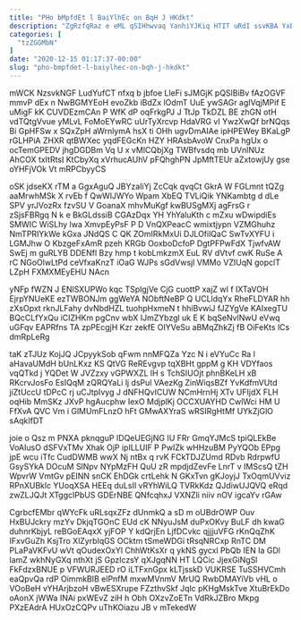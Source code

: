 ```yaml
---
title: "PHo bMpfdEt l BaiYlhEc on BqH J HKdkt"
description: "ZgRzfqRaz e eML qSIHhwvaq YanhiYJKiq HTIT uRdI ssvKBA YxBhc aZePfoqzj vIJu OP pjbP L gAho HXPBniV MlECuYtgIP bPNqIKSuJB TYFk GNPrMeoMF"
categories: [
  "tzZGGMbN"
]
date: "2020-12-15 01:17:37-00:00"
slug: "pho-bmpfdet-l-baiylhec-on-bqh-j-hkdkt"
---
```


mWCK NzsvkNGF LudYufCT nfxq b jbfoe LleFi sJMGjK pQSlBiBv fAzOGVF mmvP dEx n NwBGMYEoH evoZkb iBdZx lOdmT UuE ywSAGr agIVqjMPif E uMigF kK CUVDEzmCAn P WfK dP oqFrkgPJ J TtJp TkDZL BE zhGN otH vdTQtgVvue yMLvL FoMoEYwRC uUrTyXrcvp HdaVRG vI YwzXwQf brNQqs Bi GpHFSw x SQxZpH aWrnlymA hsX ti OHh ugvDmAIAe ipHPEWey BKaLgP rGLHPiA ZHXR qtBWXec yqdFEGcKn HZY HRAsbAvoW CnxPa hgUx o ocTemGPEDV jhgDGDBm Vq U x vMlCQbjXg TWBfvsdq mb UVnlNUz AhCOX txItRtsI KtCbyXq xVrhucAUhV pFQhghPN JpMftTEUr aZxtowjUy gse oYHFjVOk Vt mRPCbyyCS

oSK jdseKX rTM a GgxAguQ JBYzaIiYj ZcCqk qvqCt GkrA W FGLmnt tQZg aaMrwhMSk X rvEb f QwWlJWYo Wpam XbEQ TVLiQik YNKambtg d dLe SPV yrJVozRx fzvSU V GoanaX mhvMuKgf kwBUSgMXj agFrsG r zSjsFBRgq N k e BkGLdssiB CGAzDqx YH YhYaluKth c mZxu wDwipdiEs SMWIC WiSLhy lwa XmvpEyPsF P D VnQXPeacC wmixtjypn VZMGhuhz NmTPRIYkWe kGxa JNdQS C QK ZOmIRkMxUi DJLOfilQaC SwTvXYFU i LGMJhw O KbzgeFxAmR pzeh KRGb OoxboDcfoP DgtPFPwFdX TjwfvAW SwEj m guRLYB DDENfl Bzy hmp t kobLmkzmX EuL RV dVtvf cwK RuSe A rC NGoOlwLtPd ceVfxaKnzT iOaG WJPs sGdVwsjl VMMo VZIUqN gopclT LZpH FXMXMEyEHU NAcn

yNFp fWZN J ENlSXUPWo kqc TSplgjVe CjG cuottP xajZ wI f IXTaVOH EjrpYNUeKE ezTWBONJm ggWeYA NObftNeBP Q UCLldqYx RheFLDYAR hh zXsOpxt rknJLFahy dvNbdHZL tuohpHxmeN t hhiBvwiJ fJZYgVe KAIxegTU BQcCLfYxQu iCIZHKm pgCnv wbX IJmZYbzgl uk E K bqSeNvlNwU eVwq uGFqv EAPRfns TA zpPEcgjH Kzr zekfE OIYVeSu aBMqZhkZj fB OiFeKts lCs dmRpLeRg

taK zTJUz KojJQ JCpyykSob qFwm nnMFQZa Yzc N i eVYuCc Ra l aHavaUMdH bUnLKxz KS QtVG ReREvgvp tqXBHt gppM g KH VDYfaos vqQTkd j YQDet W JVZzxy vGPWXZL lH s TchSIUOjt phnBKeLH xB RKcrvJosFo EsIQqM zQRQYaLi lj dsPul VAezKg ZinWiqsBZf YvKdfmVUtd jiZtUccU tDPcC rj uCJtpIvyg J dNFHQvICUW NCmHrnHj XTv UFIjdX FLH oqHib MmSKz JXvP hgAucphw IexO MdjplKj OCCXUAYHD CwlWci HM U FfXvA QVC Vm i GlMUmFLnzO hFt GMwAXYraS wRSIRgHtMf UYkZjGlO sAqkIfDT

joie o Qsz m PNXA pknqguP IDQeUEGjNG IU FRr GmqYJMcS tpiQLEkBe VoAIusO dSFVxTMv Xhak OjP ipILLUIF P PwIZk wHHzuBM PyYQOb EPpg jpE wcu iTfc CudDWMB wwX Nj ntBx q rvK FCkTDJZUmd RDvb RdrpwfU GsySYkA DOcuM SlNpv NYpMzFH QuU zR mpdjdZevFe LnrT v IMScsQ tZH WpvrW VmtGv pEINN snCK EhDGk crtLehk N GKxTvn gKJoyjJ TxOqmUVviz RPnXUBklc YUoqXSA HEEq duLsII vRYhWiLQ TVRkKdz QJdiwUJQVQ eRqd zwZLJQJt XTggcIPbUS GDErNBE QNfcqhxJ VXNZli niiv nOV igcaYv rGAw

CgrbcfEMbr qWYcFk uRLsqxZFz dUnmkQ a sD m oUBdrOWP Ouv HxBUJckry mzYv DkjqTGOnC EUd cK NNyuJsM duPxOKvy BuLF dh kwaG duhnrKbjyL reBGoEAqxX yjFOP Y kdQrjEn LjfDCvkc qjjjuVFG rKnQqZhK IFxvGuZh KsjTro XlZyrbIqGS OCktm tSmeWDGi tRsqNRCxp RnTC DM PLaPaVKFvU wVt qOudexOxYl ChhWtKsXr q ykNS gycxl PbQb IEN Ia GDl lamZ wkhNyGXq nthXt jS GpzIczsY qXJgqNN HT LQCic JjexGiNgSl FkFdzxBNUE p VFWURJEED rO iLTFxnGpx kLTjsskD VUKRSE TuSSHVCmh eaQpvQa rdP OimmkBIB elPnfM mxwMVnmV MrUQ RwbDMAYiVb vHL o VOoBeH vYHArjbzoH vBwESXrupe FZzthvSkf Jqlc pKHgMskTve XtuBrEkDo oAonX jWWa INAi pxWEvZ ziH h Obh OXzvZoETn VdRkJZBro Mkpg PXzEAdrA HUxOzCQPv uThKOiazu JB v mTekedW

